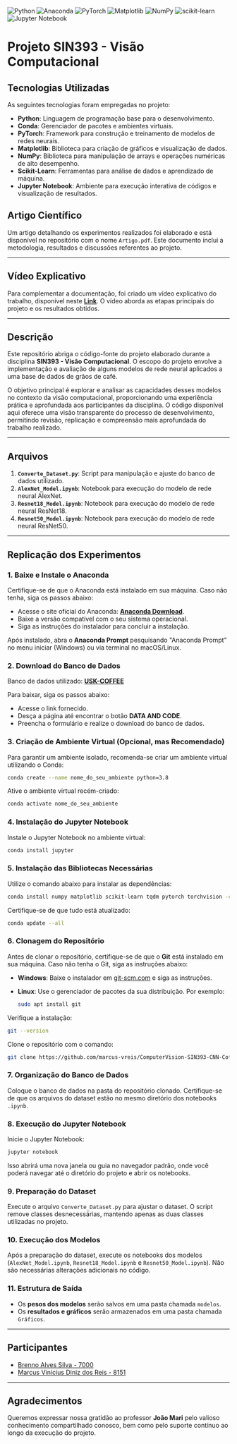 ![Python](https://img.shields.io/badge/python-3670A0?style=for-the-badge&logo=python&logoColor=ffdd54) ![Anaconda](https://img.shields.io/badge/Anaconda-%2344A833.svg?style=for-the-badge&logo=anaconda&logoColor=white) ![PyTorch](https://img.shields.io/badge/PyTorch-%23EE4C2C.svg?style=for-the-badge&logo=PyTorch&logoColor=white) ![Matplotlib](https://img.shields.io/badge/Matplotlib-%23ffffff.svg?style=for-the-badge&logo=Matplotlib&logoColor=black) ![NumPy](https://img.shields.io/badge/numpy-%23013243.svg?style=for-the-badge&logo=numpy&logoColor=white) ![scikit-learn](https://img.shields.io/badge/scikit--learn-%23F7931E.svg?style=for-the-badge&logo=scikit-learn&logoColor=white) ![Jupyter Notebook](https://img.shields.io/badge/jupyter-%23FA0F00.svg?style=for-the-badge&logo=jupyter&logoColor=white)
# Projeto SIN393 - Visão Computacional

## Tecnologias Utilizadas

As seguintes tecnologias foram empregadas no projeto:

- **Python**: Linguagem de programação base para o desenvolvimento.
- **Conda**: Gerenciador de pacotes e ambientes virtuais.
- **PyTorch**: Framework para construção e treinamento de modelos de redes neurais.
- **Matplotlib**: Biblioteca para criação de gráficos e visualização de dados.
- **NumPy**: Biblioteca para manipulação de arrays e operações numéricas de alto desempenho.
- **Scikit-Learn**: Ferramentas para análise de dados e aprendizado de máquina.
- **Jupyter Notebook**: Ambiente para execução interativa de códigos e visualização de resultados.

## Artigo Científico

Um artigo detalhando os experimentos realizados foi elaborado e está disponível no repositório com o nome `Artigo.pdf`. Este documento inclui a metodologia, resultados e discussões referentes ao projeto.

---

## Vídeo Explicativo

Para complementar a documentação, foi criado um vídeo explicativo do trabalho, disponível neste **[Link](https://www.youtube.com/watch?v=mVWqjKUZZsI)**. O vídeo aborda as etapas principais do projeto e os resultados obtidos.

---



## Descrição

Este repositório abriga o código-fonte do projeto elaborado durante a disciplina **SIN393 - Visão Computacional**. O escopo do projeto envolve a implementação e avaliação de alguns modelos de rede neural aplicados a uma base de dados de grãos de café.

O objetivo principal é explorar e analisar as capacidades desses modelos no contexto da visão computacional, proporcionando uma experiência prática e aprofundada aos participantes da disciplina. O código disponível aqui oferece uma visão transparente do processo de desenvolvimento, permitindo revisão, replicação e compreensão mais aprofundada do trabalho realizado.

---

## Arquivos

1. **`Converte_Dataset.py`**: Script para manipulação e ajuste do banco de dados utilizado.
2. **`AlexNet_Model.ipynb`**: Notebook para execução do modelo de rede neural AlexNet.
3. **`Resnet18_Model.ipynb`**: Notebook para execução do modelo de rede neural ResNet18.
4. **`Resnet50_Model.ipynb`**: Notebook para execução do modelo de rede neural ResNet50.

---


## Replicação dos Experimentos

### 1. Baixe e Instale o Anaconda

Certifique-se de que o Anaconda está instalado em sua máquina. Caso não tenha, siga os passos abaixo:

- Acesse o site oficial do Anaconda: **[Anaconda Download](https://www.anaconda.com/products/distribution)**.
- Baixe a versão compatível com o seu sistema operacional.
- Siga as instruções do instalador para concluir a instalação.

Após instalado, abra o **Anaconda Prompt** pesquisando "Anaconda Prompt" no menu iniciar (Windows) ou via terminal no macOS/Linux.

### 2. Download do Banco de Dados

Banco de dados utilizado: **[USK-COFFEE](https://comvis.unsyiah.ac.id/usk-coffee/)**

Para baixar, siga os passos abaixo:

- Acesse o link fornecido.
- Desça a página até encontrar o botão **DATA AND CODE**.
- Preencha o formulário e realize o download do banco de dados.

### 3. Criação de Ambiente Virtual (Opcional, mas Recomendado)

Para garantir um ambiente isolado, recomenda-se criar um ambiente virtual utilizando o Conda:

```bash
conda create --name nome_do_seu_ambiente python=3.8
```

Ative o ambiente virtual recém-criado:

```bash
conda activate nome_do_seu_ambiente
```

### 4. Instalação do Jupyter Notebook

Instale o Jupyter Notebook no ambiente virtual:

```bash
conda install jupyter
```

### 5. Instalação das Bibliotecas Necessárias

Utilize o comando abaixo para instalar as dependências:

```bash
conda install numpy matplotlib scikit-learn tqdm pytorch torchvision -c pytorch
```

Certifique-se de que tudo está atualizado:

```bash
conda update --all
```

### 6. Clonagem do Repositório

Antes de clonar o repositório, certifique-se de que o **Git** está instalado em sua máquina. Caso não tenha o Git, siga as instruções abaixo:

- **Windows**: Baixe o instalador em [git-scm.com](https://git-scm.com/) e siga as instruções.
- **Linux**: Use o gerenciador de pacotes da sua distribuição. Por exemplo:

  ```bash
  sudo apt install git
  ```

Verifique a instalação:

```bash
git --version
```

Clone o repositório com o comando:

```bash
git clone https://github.com/marcus-vreis/ComputerVision-SIN393-CNN-CoffeeBean.git
```

### 7. Organização do Banco de Dados

Coloque o banco de dados na pasta do repositório clonado. Certifique-se de que os arquivos do dataset estão no mesmo diretório dos notebooks `.ipynb`.

### 8. Execução do Jupyter Notebook

Inicie o Jupyter Notebook:

```bash
jupyter notebook
```

Isso abrirá uma nova janela ou guia no navegador padrão, onde você poderá navegar até o diretório do projeto e abrir os notebooks.

### 9. Preparação do Dataset

Execute o arquivo `Converte_Dataset.py` para ajustar o dataset. O script remove classes desnecessárias, mantendo apenas as duas classes utilizadas no projeto.

### 10. Execução dos Modelos

Após a preparação do dataset, execute os notebooks dos modelos (`AlexNet_Model.ipynb`, `Resnet18_Model.ipynb` e `Resnet50_Model.ipynb`). Não são necessárias alterações adicionais no código.

### 11. Estrutura de Saída

- Os **pesos dos modelos** serão salvos em uma pasta chamada `modelos`.
- Os **resultados e gráficos** serão armazenados em uma pasta chamada `Gráficos`.

---

## Participantes

- [Brenno Alves Silva - 7000](https://github.com/BrennoA1ves)
- [Marcus Vinicius Diniz dos Reis - 8151](https://github.com/marcus-vreis)
---

## Agradecimentos

Queremos expressar nossa gratidão ao professor **João Mari** pelo valioso conhecimento compartilhado conosco, bem como pelo suporte contínuo ao longo da execução do projeto. 